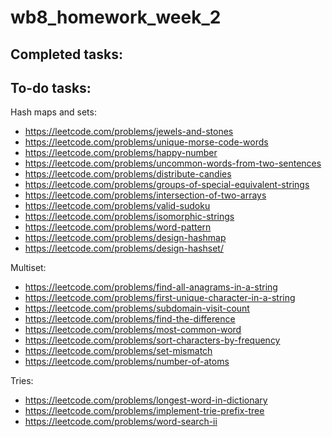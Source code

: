 # wb8_homework_week_2

## Completed tasks:

## To-do tasks:

Hash maps and sets:

* https://leetcode.com/problems/jewels-and-stones
* https://leetcode.com/problems/unique-morse-code-words
* https://leetcode.com/problems/happy-number
* https://leetcode.com/problems/uncommon-words-from-two-sentences
* https://leetcode.com/problems/distribute-candies
* https://leetcode.com/problems/groups-of-special-equivalent-strings
* https://leetcode.com/problems/intersection-of-two-arrays
* https://leetcode.com/problems/valid-sudoku
* https://leetcode.com/problems/isomorphic-strings
* https://leetcode.com/problems/word-pattern
* https://leetcode.com/problems/design-hashmap
* https://leetcode.com/problems/design-hashset/

Multiset:

* https://leetcode.com/problems/find-all-anagrams-in-a-string
* https://leetcode.com/problems/first-unique-character-in-a-string
* https://leetcode.com/problems/subdomain-visit-count
* https://leetcode.com/problems/find-the-difference
* https://leetcode.com/problems/most-common-word
* https://leetcode.com/problems/sort-characters-by-frequency
* https://leetcode.com/problems/set-mismatch
* https://leetcode.com/problems/number-of-atoms


Tries:
* https://leetcode.com/problems/longest-word-in-dictionary
* https://leetcode.com/problems/implement-trie-prefix-tree
* https://leetcode.com/problems/word-search-ii
